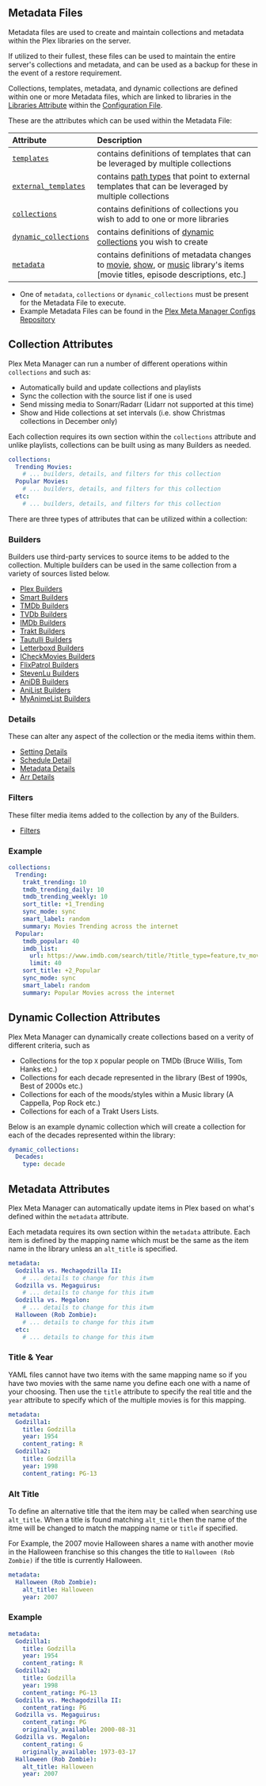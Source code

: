 ## Metadata Files

Metadata files are used to create and maintain collections and metadata within the Plex libraries on the server.

If utilized to their fullest, these files can be used to maintain the entire server's collections and metadata, and can be used as a backup for these in the event of a restore requirement.

Collections, templates, metadata, and dynamic collections are defined within one or more Metadata files, which are linked to libraries in the [Libraries Attribute](../config/libraries.md#metadata-path) within the [Configuration File](../config/configuration.md).

These are the attributes which can be used within the Metadata File:

| Attribute                                               | Description                                                                                                                                                                       |
|:--------------------------------------------------------|:----------------------------------------------------------------------------------------------------------------------------------------------------------------------------------|
| [`templates`](templates)                                | contains definitions of templates that can be leveraged by multiple collections                                                                                                   |
| [`external_templates`](templates.md#external-templates) | contains [path types](../config/paths) that point to external templates that can be leveraged by multiple collections                                                             |
| [`collections`](#collection-attributes)                 | contains definitions of collections you wish to add to one or more libraries                                                                                                      |
| [`dynamic_collections`](#dynamic-collection-attributes) | contains definitions of [dynamic collections](dynamic) you wish to create                                                                                                         |
| [`metadata`](#metadata-attributes)                      | contains definitions of metadata changes to [movie](metadata/movie), [show](metadata/show), or [music](metadata/music) library's items [movie titles, episode descriptions, etc.] |

* One of `metadata`, `collections` or `dynamic_collections` must be present for the Metadata File to execute.
* Example Metadata Files can be found in the [Plex Meta Manager Configs Repository](https://github.com/meisnate12/Plex-Meta-Manager-Configs/tree/master/PMM)

## Collection Attributes

Plex Meta Manager can run a number of different operations within `collections` and such as:

* Automatically build and update collections and playlists
* Sync the collection with the source list if one is used
* Send missing media to Sonarr/Radarr (Lidarr not supported at this time)
* Show and Hide collections at set intervals (i.e. show Christmas collections in December only)

Each collection requires its own section within the `collections` attribute and unlike playlists, collections can be built using as many Builders as needed.

```yaml
collections:
  Trending Movies:
    # ... builders, details, and filters for this collection
  Popular Movies:
    # ... builders, details, and filters for this collection
  etc:
    # ... builders, details, and filters for this collection
```

There are three types of attributes that can be utilized within a collection:

### Builders

Builders use third-party services to source items to be added to the collection. Multiple builders can be used in the same collection from a variety of sources listed below.

* [Plex Builders](builders/plex)
* [Smart Builders](builders/smart)
* [TMDb Builders](builders/tmdb)
* [TVDb Builders](builders/tvdb)
* [IMDb Builders](builders/imdb)
* [Trakt Builders](builders/trakt)
* [Tautulli Builders](builders/tautulli)
* [Letterboxd Builders](builders/letterboxd)
* [ICheckMovies Builders](builders/icheckmovies)
* [FlixPatrol Builders](builders/flixpatrol)
* [StevenLu Builders](builders/stevenlu)
* [AniDB Builders](builders/anidb)
* [AniList Builders](builders/anilist)
* [MyAnimeList Builders](builders/myanimelist)

### Details

These can alter any aspect of the collection or the media items within them.

* [Setting Details](details/setting)
* [Schedule Detail](details/schedule)
* [Metadata Details](details/metadata)
* [Arr Details](details/arr)

### Filters

These filter media items added to the collection by any of the Builders.

* [Filters](filters)

### Example

```yaml
collections:
  Trending:
    trakt_trending: 10
    tmdb_trending_daily: 10
    tmdb_trending_weekly: 10
    sort_title: +1_Trending
    sync_mode: sync
    smart_label: random
    summary: Movies Trending across the internet
  Popular:
    tmdb_popular: 40
    imdb_list:
      url: https://www.imdb.com/search/title/?title_type=feature,tv_movie,documentary,short
      limit: 40
    sort_title: +2_Popular
    sync_mode: sync
    smart_label: random
    summary: Popular Movies across the internet
```

## Dynamic Collection Attributes

Plex Meta Manager can dynamically create collections based on a verity of different criteria, such as

* Collections for the top `X` popular people on TMDb (Bruce Willis, Tom Hanks etc.)
* Collections for each decade represented in the library (Best of 1990s, Best of 2000s etc.)
* Collections for each of the moods/styles within a Music library (A Cappella, Pop Rock etc.)
* Collections for each of a Trakt Users Lists.

Below is an example dynamic collection which will create a collection for each of the decades represented within the library:

```yaml
dynamic_collections:
  Decades:
    type: decade
```

## Metadata Attributes

Plex Meta Manager can automatically update items in Plex based on what's defined within the `metadata` attribute.

Each metadata requires its own section within the `metadata` attribute. Each item is defined by the mapping name which must be the same as the item name in the library unless an `alt_title` is specified.

```yaml
metadata:
  Godzilla vs. Mechagodzilla II:
    # ... details to change for this itwm
  Godzilla vs. Megaguirus:
    # ... details to change for this itwm
  Godzilla vs. Megalon:
    # ... details to change for this itwm
  Halloween (Rob Zombie):
    # ... details to change for this itwm
  etc:
    # ... details to change for this itwm
```

### Title & Year

YAML files cannot have two items with the same mapping name so if you have two movies with the same name you define each one with a name of your choosing. Then use the `title` attribute to specify the real title and the `year` attribute to specify which of the multiple movies is for this mapping.

```yaml
metadata:
  Godzilla1:
    title: Godzilla
    year: 1954
    content_rating: R
  Godzilla2:
    title: Godzilla
    year: 1998
    content_rating: PG-13
```

### Alt Title

To define an alternative title that the item may be called when searching use `alt_title`. When a title is found matching `alt_title` then the name of the itme will be changed to match the mapping name or `title` if specified.

For Example, the 2007 movie Halloween shares a name with another movie in the Halloween franchise so this changes the title to `Halloween (Rob Zombie)` if the title is currently Halloween.

```yaml
metadata:
  Halloween (Rob Zombie):
    alt_title: Halloween
    year: 2007
```

### Example

```yaml
metadata:
  Godzilla1:
    title: Godzilla
    year: 1954
    content_rating: R
  Godzilla2:
    title: Godzilla
    year: 1998
    content_rating: PG-13
  Godzilla vs. Mechagodzilla II:
    content_rating: PG
  Godzilla vs. Megaguirus:
    content_rating: PG
    originally_available: 2000-08-31
  Godzilla vs. Megalon:
    content_rating: G
    originally_available: 1973-03-17
  Halloween (Rob Zombie):
    alt_title: Halloween
    year: 2007
```



